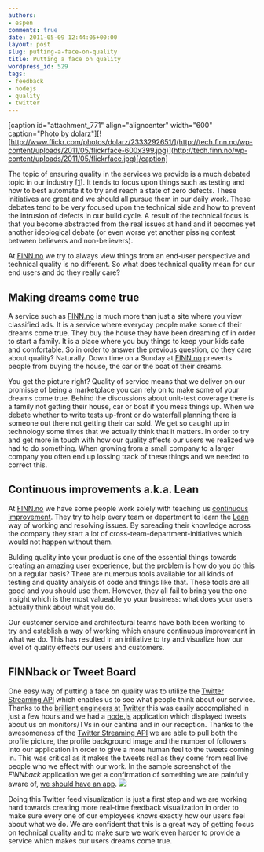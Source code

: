 ```yaml
---
authors:
- espen
comments: true
date: 2011-05-09 12:44:05+00:00
layout: post
slug: putting-a-face-on-quality
title: Putting a face on quality
wordpress_id: 529
tags:
- feedback
- nodejs
- quality
- twitter
---
```


[caption id="attachment_771" align="aligncenter" width="600" caption="Photo by [dolarz](http://www.flickr.com/photos/dolarz)"][![http://www.flickr.com/photos/dolarz/2333292651/](http://tech.finn.no/wp-content/uploads/2011/05/flickrface-600x399.jpg)](http://tech.finn.no/wp-content/uploads/2011/05/flickrface.jpg)[/caption]

The topic of ensuring quality in the services we provide is a much debated topic in our industry [[1](http://gojko.net/2011/04/27/visualising-quality-initial-ideas)]. It tends to focus upon things such as testing and how to best automate it to try and reach a state of zero defects. These initiatives are great and we should all pursue them in our daily work. These debates tend to be very focused upon the technical side and how to prevent the intrusion of defects in our build cycle. A result of the technical focus is that you become abstracted from the real issues at hand and it becomes yet another ideological debate (or even worse yet another pissing contest between believers and non-believers).




At [FINN.no](http://www.finn.no) we try to always view things from an end-user perspective and technical quality is no different. So what does technical quality mean for our end users and do they really care?





## Making dreams come true


A service such as [FINN.no](http://www.finn.no) is much more than just a site where you view classified ads. It is a service where everyday people make some of their dreams come true. They buy the house they have been dreaming of in order to start a family. It is a place where you buy things to keep your kids safe and comfortable. So in order to answer the previous question, do they care about quality? Naturally. Down time on a Sunday at [FINN.no](http://www.finn.no) prevents people from buying the house, the car or the boat of their dreams.

You get the picture right? Quality of service means that we deliver on our promisse of being a marketplace you can rely on to make some of your dreams come true. Behind the discussions about unit-test coverage there is a family not getting their house, car or boat if you mess things up. When we debate whether to write tests up-front or do waterfall planning there is someone out there not getting their car sold. We get so caught up in technology some times that we actually think that it matters. In order to try and get more in touch with how our quality affects our users we realized we had to do something. When growing from a small company to a larger company you often end up lossing track of these things and we needed to correct this.


## Continuous improvements a.k.a. Lean


At [FINN.no](http://www.finn.no) we have some people work solely with teaching us [continuous improvement](http://en.wikipedia.org/wiki/Continuous_improvement_process). They try to help every team or department to learn the [Lean](http://en.wikipedia.org/wiki/Lean_software_development) way of working and resolving issues. By spreading their knowledge across the company they start a lot of cross-team-department-initiatives which would not happen without them.

Bulding quality into your product is one of the essential things towards creating an amazing user experience, but the problem is how do you do this on a regular basis? There are numerous tools available for all kinds of testing and quality analysis of code and things like that. These tools are all good and you should use them. However, they all fail to bring you the one insight which is the most valueable yo your business: what does your users actually think about what you do.

Our customer service and architectural teams have both been working to try and establish a way of working which ensure continuous improvement in what we do. This has resulted in an initiative to try and visualize how our level of quality effects our users and customers.


## FINNback or Tweet Board


One easy way of putting a face on quality was to utilize the [Twitter Streaming API](http://dev.twitter.com/pages/streaming_api) which enables us to see what people think about our service. Thanks to the [brilliant engineers at Twitter](http://dev.twitter.com/) this was easily accomplished in just a few hours and we had a [node.js](http://nodejs.org) application which displayed tweets about us on monitors/TVs in our cantina and in our reception. Thanks to the awesomeness of the [Twitter Streaming API](http://dev.twitter.com/pages/streaming_api) we are able to pull both the profile picture, the profile background image and the number of followers into our application in order to give a more human feel to the tweets coming in. This was critical as it makes the tweets real as they come from real live people who we effect with our work. In the sample screenshot of the _FINNback_ application  we get a confirmation of something we are painfully aware of, [we should have an app](http://twitter.com/#!/AnetteBastnes/status/65843803675820032).
[![](http://tech.finn.no/wp-content/uploads/2011/05/FINNbækk-brettet-600x333.jpg)](http://tech.finn.no/wp-content/uploads/2011/05/FINNbækk-brettet.jpg)

Doing this Twitter feed visualization is just a first step and we are working hard towards creating more real-time feedback visualization in order to make sure every one of our employees knows exactly how our users feel about what we do. We are confident that this is a great way of getting focus on technical quality and to make sure we work even harder to provide a service which makes our users dreams come true.
